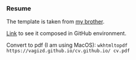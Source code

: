 ### Resume

The template is taken from [my brother](https://github.com/Rishats/cv.github.io).

[Link](https://vagizd.github.io/cv.github.io/) to see it composed in GitHub environment.

Convert to pdf (I am using MacOS): `wkhtmltopdf https://vagizd.github.io/cv.github.io/ cv.pdf`